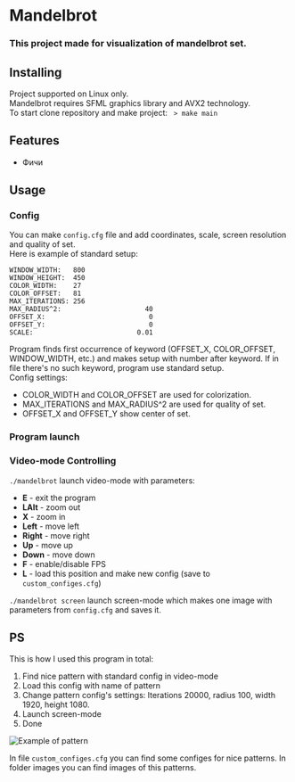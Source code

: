 # Mandelbrot
### This project made for visualization of mandelbrot set.

## Installing
Project supported on Linux only.  
Mandelbrot requires SFML graphics library and AVX2 technology.  
To start clone repository and make project: ``` > make main```  

## Features
* Фичи 

## Usage
### Config
You can make ```config.cfg``` file and add coordinates, scale, screen resolution and quality of set.  
Here is example of standard setup:
```
WINDOW_WIDTH:   800
WINDOW_HEIGHT:  450
COLOR_WIDTH:    27
COLOR_OFFSET:   81
MAX_ITERATIONS: 256
MAX_RADIUS^2:                     40
OFFSET_X:                          0
OFFSET_Y:                          0
SCALE:                          0.01
```
Program finds first occurrence of keyword (OFFSET_X, COLOR_OFFSET, WINDOW_WIDTH, etc.) and makes setup with number after keyword.
If in file there's no such keyword, program use standard setup.  
Config settings:  
* COLOR_WIDTH and COLOR_OFFSET are used for colorization.  
* MAX_ITERATIONS and MAX_RADIUS^2 are used for quality of set.  
* OFFSET_X and OFFSET_Y show center of set.  
### Program launch

### Video-mode Controlling

```./mandelbrot``` launch video-mode with parameters:
* **E**     - exit the program
* **LAlt**  - zoom out
* **X**     - zoom in
* **Left**  - move left
* **Right** - move right
* **Up**    - move up
* **Down**  - move down
* **F**     - enable/disable FPS
* **L**     - load this position and make new config (save to ```custom_configes.cfg```)

```./mandelbrot screen``` launch screen-mode which makes one image with parameters from ```config.cfg``` and saves it.  

## PS

This is how I used this program in total: 
1. Find nice pattern with standard config in video-mode
2. Load this config with name of pattern 
3. Change pattern config's settings: Iterations 20000, radius 100, width 1920, height 1080.
4. Launch screen-mode
5. Done 

![Example of pattern](https://github.com/amanakin/Mandelbrot/blob/main/images/Egg.jpg)


In file ```custom_configes.cfg``` you can find some configes for nice patterns.
In folder images you can find images of this patterns.

